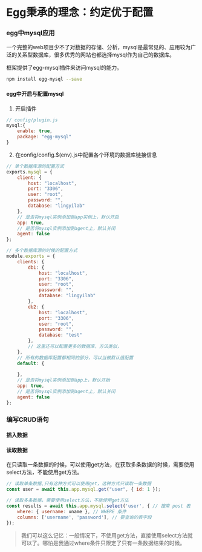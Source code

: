 # Egg秉承的理念：约定优于配置

### egg中mysql应用

一个完整的web项目少不了对数据的存储、分析，mysql是最常见的、应用较为广泛的关系型数据库，很多优秀的网站也都选择mysql作为自己的数据库。

框架提供了egg-mysql插件来访问mysql的能力。

```bash
npm install egg-mysql --save
```

#### egg中开启与配置mysql

1. 开启插件

```javascript
// config/plugin.js
mysql:{
    enable: true,
    package: "egg-mysql"
}
```

2. 在config/config.$(env).js中配置各个环境的数据库链接信息

```javascript
// 单个数据库源的配置方式
exports.mysql = {
    client: {
        host: "localhost",
        port: "3306",
        user: "root",
        password: "",
        database: "lingyilab"
    },
    // 是否将mysql实例添加到app实例上，默认开启
    app: true,
    // 是否将mysql实例添加到agent上，默认关闭
    agent: false
};

// 多个数据库源的时候的配置方式
module.exports = {
    clients: {
        db1: {
            host: "localhost",
            port: "3306",
            user: "root",
            password: "",
            database: "lingyilab"
        },
        db2: {
            host: "localhost",
            port: "3306",
            user: "root",
            password: "",
            database: "test"
        },
        // 这里还可以配置更多的数据库，方法类似，
    },
    // 所有的数据库配置都相同的部分，可以当做默认值配置
    default: {
        
    },
    // 是否将mysql实例添加到app上，默认开始
    app: true,
    // 是否将mysql实例添加到agent上，默认关闭
    agent: false
};
```

### 编写CRUD语句

#### 插入数据


#### 读取数据

在只读取一条数据的时候，可以使用get方法，在获取多条数据的时候，需要使用select方法，不能使用get方法。

```javascript
// 读取单条数据,只有这种方式可以使用get，这种方式只读取一条数据
const user = await this.app.mysql.get("user", { id: 1 });

// 读取多条数据，需要使用select方法，不能使用get方法
const results = await this.app.mysql.select('user', { // 搜索 post 表
    where: { username: uname }, // WHERE 条件
    columns: ['username', 'password'], // 要查询的表字段
});
```

> 我们可以这么记忆：一般情况下，不使用get方法，直接使用select方法就可以了。哪怕是我通过where条件只限定了只有一条数据结果的时候。